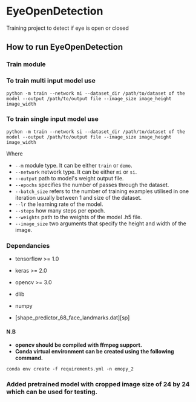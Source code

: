 # EyeOpenDetection
Training project to detect if eye is open or closed

## How to run EyeOpenDetection
### Train module

### To train multi input model use
```
python -m train --network mi --dataset_dir /path/to/dataset of the model --output /path/to/output file --image_size image_height image_width
```
### To train single input model use
```
python -m train --network si --dataset_dir /path/to/dataset of the model --output /path/to/output file --image_size image_height image_width
```

Where 
* ```--m``` module type. It can be either ```train``` or ```demo```. 
* ```--network``` network type. It can be either ```mi``` or ```si```. 
* ```--output``` path to model's weight output file.
* ```--epochs``` specifies the number of passes through the dataset.
* ```--batch_size``` refers to the number of training examples utilised in one iteration usually between 1 and size of the dataset.
* ```--lr``` the learning rate of the model.
* ```--steps``` how many steps per epoch.
* ```--weights``` path to the weights of the model .h5 file.
* ```--image_size``` two arguments that specify the height and width of the image.


### Dependancies

* tensorflow >= 1.0
* keras >= 2.0
* opencv >= 3.0
* dlib 
* numpy

* [shape_predictor_68_face_landmarks.dat][sp]

#### N.B

* **opencv should be compiled with ffmpeg support.**
* **Conda virtual environment can be created using the following command.**

 ```
 conda env create -f requirements.yml -n emopy_2
 ```

### Added pretrained model with cropped image size of 24 by 24 which can be used for testing.
